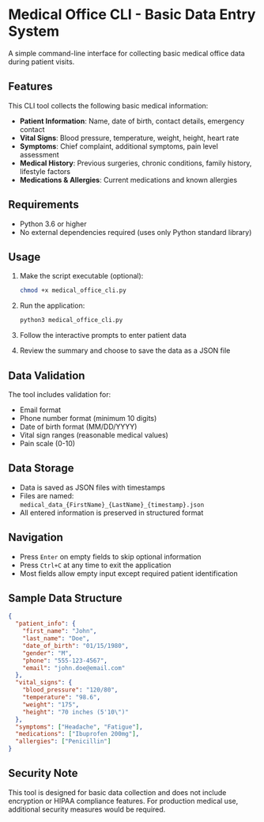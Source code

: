 # Medical Office CLI - Basic Data Entry System

A simple command-line interface for collecting basic medical office data during patient visits.

## Features

This CLI tool collects the following basic medical information:

- **Patient Information**: Name, date of birth, contact details, emergency contact
- **Vital Signs**: Blood pressure, temperature, weight, height, heart rate
- **Symptoms**: Chief complaint, additional symptoms, pain level assessment
- **Medical History**: Previous surgeries, chronic conditions, family history, lifestyle factors
- **Medications & Allergies**: Current medications and known allergies

## Requirements

- Python 3.6 or higher
- No external dependencies required (uses only Python standard library)

## Usage

1. Make the script executable (optional):
   ```bash
   chmod +x medical_office_cli.py
   ```

2. Run the application:
   ```bash
   python3 medical_office_cli.py
   ```

3. Follow the interactive prompts to enter patient data

4. Review the summary and choose to save the data as a JSON file

## Data Validation

The tool includes validation for:
- Email format
- Phone number format (minimum 10 digits)
- Date of birth format (MM/DD/YYYY)
- Vital sign ranges (reasonable medical values)
- Pain scale (0-10)

## Data Storage

- Data is saved as JSON files with timestamps
- Files are named: `medical_data_{FirstName}_{LastName}_{timestamp}.json`
- All entered information is preserved in structured format

## Navigation

- Press `Enter` on empty fields to skip optional information
- Press `Ctrl+C` at any time to exit the application
- Most fields allow empty input except required patient identification

## Sample Data Structure

```json
{
  "patient_info": {
    "first_name": "John",
    "last_name": "Doe",
    "date_of_birth": "01/15/1980",
    "gender": "M",
    "phone": "555-123-4567",
    "email": "john.doe@email.com"
  },
  "vital_signs": {
    "blood_pressure": "120/80",
    "temperature": "98.6",
    "weight": "175",
    "height": "70 inches (5'10\")"
  },
  "symptoms": ["Headache", "Fatigue"],
  "medications": ["Ibuprofen 200mg"],
  "allergies": ["Penicillin"]
}
```

## Security Note

This tool is designed for basic data collection and does not include encryption or HIPAA compliance features. For production medical use, additional security measures would be required.
